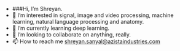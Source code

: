 - ###Hi, I’m Shreyan.
- 👀 I’m interested in signal, image and video processing, machine learning, natural language processing and anatomy.
- 🌱 I’m currently learning deep learning.
- 💞️ I’m looking to collaborate on anything, really.
- 📫 How to reach me shreyan.sanyal@azistaindustries.com
